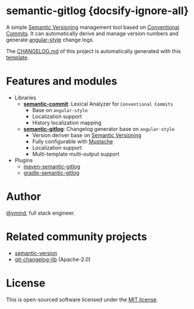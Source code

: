 # semantic-gitlog {docsify-ignore-all}

A simple [Semantic Versioning][1] management tool based on [Conventional Commits][2].
It can automatically derive and manage version numbers and generate [angular-style][3] change logs.

The [CHANGELOG.md][4] of this project is automatically generated with this [template][5].

# Features and modules

* Libraries
  - **[semantic-commit][11]**: Lexical Analyzer for `Conventional Commits`
    - Base on `angular-style`
    - Localization support
    - History localization mapping
  - **[semantic-gitlog][12]**: Changelog generator base on `angular-style`
    - Version deriver base on [Semantic Versioning][1]
    - Fully configurable with [Mustache][10]
    - Localization support
    - Multi-template multi-output support
* Plugins
  - [maven-semantic-gitlog][13]
  - [gradle-semantic-gitlog][14]

# Author

[@ymind][6], full stack engineer.

# Related community projects

* [semantic-version][7]
* [git-changelog-lib][8] (Apache-2.0)

# License

This is open-sourced software licensed under the [MIT license][9].

[1]: https://semver.org/
[2]: https://conventionalcommits.org
[3]: https://github.com/angular/components/blob/master/CONTRIBUTING.md
[4]: https://github.com/semantic-gitlog/semantic-gitlog/blob/master/CHANGELOG.md
[5]: https://github.com/semantic-gitlog/semantic-gitlog/blob/master/config/gitlog/CHANGELOG.tpl.md
[6]: https://github.com/ymind
[7]: https://github.com/skuzzle/semantic-version
[8]: https://github.com/tomasbjerre/git-changelog-lib
[9]: https://opensource.org/licenses/MIT
[10]: http://mustache.github.io/
[11]: https://github.com/semantic-gitlog/semantic-commit
[12]: https://github.com/semantic-gitlog/semantic-gitlog
[13]: https://github.com/semantic-gitlog/maven-semantic-gitlog
[14]: https://github.com/semantic-gitlog/gradle-semantic-gitlog
